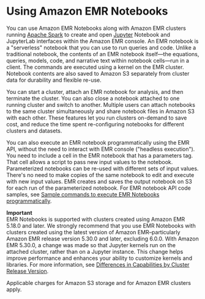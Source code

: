 # Using Amazon EMR Notebooks<a name="emr-managed-notebooks"></a>

You can use Amazon EMR Notebooks along with Amazon EMR clusters running [Apache Spark](https://aws.amazon.com/emr/features/spark/) to create and open [Jupyter](https://jupyter.org) Notebook and JupyterLab interfaces within the Amazon EMR console\. An EMR notebook is a "serverless" notebook that you can use to run queries and code\. Unlike a traditional notebook, the contents of an EMR notebook itself—the equations, queries, models, code, and narrative text within notebook cells—run in a client\. The commands are executed using a kernel on the EMR cluster\. Notebook contents are also saved to Amazon S3 separately from cluster data for durability and flexible re\-use\.

You can start a cluster, attach an EMR notebook for analysis, and then terminate the cluster\. You can also close a notebook attached to one running cluster and switch to another\. Multiple users can attach notebooks to the same cluster simultaneously and share notebook files in Amazon S3 with each other\. These features let you run clusters on\-demand to save cost, and reduce the time spent re\-configuring notebooks for different clusters and datasets\.

You can also execute an EMR notebook programmatically using the EMR API, without the need to interact with EMR console \("headless execution"\)\. You need to include a cell in the EMR notebook that has a parameters tag\. That cell allows a script to pass new input values to the notebook\. Parameterized notebooks can be re\-used with different sets of input values\. There's no need to make copies of the same notebook to edit and execute with new input values\. EMR creates and saves the output notebook on S3 for each run of the parameterized notebook\. For EMR notebook API code samples, see [Sample commands to execute EMR Notebooks programmatically](emr-managed-notebooks-headless.md)\.

**Important**  
EMR Notebooks is supported with clusters created using Amazon EMR 5\.18\.0 and later\. We strongly recommend that you use EMR Notebooks with clusters created using the latest version of Amazon EMR–particularly Amazon EMR release version 5\.30\.0 and later, excluding 6\.0\.0\. With Amazon EMR 5\.30\.0, a change was made so that Jupyter kernels run on the attached cluster, rather than on a Jupyter instance\. This change helps improve performance and enhances your ability to customize kernels and libraries\. For more information, see [Differences in Capabilities by Cluster Release Version](emr-managed-notebooks-considerations.md#considerations-cluster-version)\.

Applicable charges for Amazon S3 storage and for Amazon EMR clusters apply\.